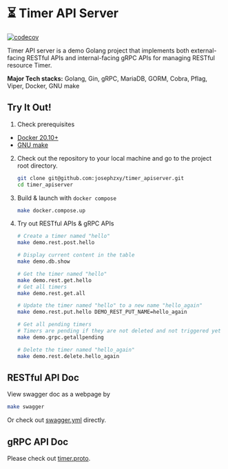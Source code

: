 # ⏳ Timer API Server
[![codecov](https://codecov.io/gh/josephzxy/timer_apiserver/branch/develop/graph/badge.svg?token=AU3193CPC3)](https://codecov.io/gh/josephzxy/timer_apiserver)

Timer API server is a demo Golang project that implements both external-facing RESTful APIs and internal-facing gRPC APIs for managing RESTful resource Timer.

**Major Tech stacks:**
Golang, Gin, gRPC, MariaDB, GORM, Cobra, Pflag, Viper, Docker, GNU make

## Try It Out!

1. Check prerequisites
  - [Docker 20.10+](https://docs.docker.com/get-docker/)
  - [GNU make](https://www.gnu.org/software/make/)

2. Check out the repository to your local machine and go to the project root directory.
    ```sh
    git clone git@github.com:josephzxy/timer_apiserver.git
    cd timer_apiserver
    ```

3. Build & launch with `docker compose`
    ```sh
    make docker.compose.up
    ```
4. Try out RESTful APIs & gRPC APIs
    ```sh
    # Create a timer named "hello"
    make demo.rest.post.hello

    # Display current content in the table
    make demo.db.show

    # Get the timer named "hello"
    make demo.rest.get.hello
    # Get all timers
    make demo.rest.get.all

    # Update the timer named "hello" to a new name "hello_again"
    make demo.rest.put.hello DEMO_REST_PUT_NAME=hello_again
    
    # Get all pending timers
    # Timers are pending if they are not deleted and not triggered yet
    make demo.grpc.getallpending

    # Delete the timer named "hello_again"
    make demo.rest.delete.hello_again
    ```

## RESTful API Doc

View swagger doc as a webpage by
```bash
make swagger
```
Or check out [swagger.yml](api/rest/swagger/swagger.yml) directly.

## gRPC API Doc
Please check out [timer.proto](api/grpc/timer.proto).
